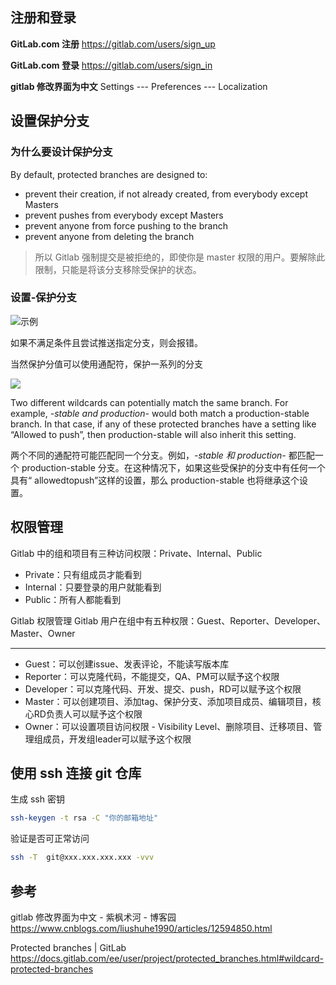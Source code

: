 ## 注册和登录

**GitLab.com 注册**
<https://gitlab.com/users/sign_up>

**GitLab.com 登录**
<https://gitlab.com/users/sign_in>

**gitlab 修改界面为中文**
Settings  ---   Preferences --- Localization

## 设置保护分支

### 为什么要设计保护分支

By default, protected branches are designed to:

* prevent their creation, if not already created, from everybody except Masters
* prevent pushes from everybody except Masters
* prevent anyone from force pushing to the branch
* prevent anyone from deleting the branch

> 所以 Gitlab 强制提交是被拒绝的，即使你是 master 权限的用户。要解除此限制，只能是将该分支移除受保护的状态。

### 设置-保护分支

![示例](https://upload-images.jianshu.io/upload_images/1662509-11952c64463b01f4.png?imageMogr2/auto-orient/strip%7CimageView2/2/w/1240)

如果不满足条件且尝试推送指定分支，则会报错。

当然保护分值可以使用通配符，保护一系列的分支

![](https://upload-images.jianshu.io/upload_images/1662509-7f38174fd3b0d397.png?imageMogr2/auto-orient/strip%7CimageView2/2/w/1240)

Two different wildcards can potentially match the same branch. For example, *-stable and production-* would both match a production-stable branch. In that case, if any of these protected branches have a setting like “Allowed to push”, then production-stable will also inherit this setting.

两个不同的通配符可能匹配同一个分支。例如，*-stable 和 production-* 都匹配一个 production-stable 分支。在这种情况下，如果这些受保护的分支中有任何一个具有“ allowedtopush”这样的设置，那么 production-stable 也将继承这个设置。

## 权限管理

Gitlab 中的组和项目有三种访问权限：Private、Internal、Public

* Private：只有组成员才能看到
* Internal：只要登录的用户就能看到
* Public：所有人都能看到

Gitlab 权限管理
Gitlab 用户在组中有五种权限：Guest、Reporter、Developer、Master、Owner

- - -

* Guest：可以创建issue、发表评论，不能读写版本库
* Reporter：可以克隆代码，不能提交，QA、PM可以赋予这个权限
* Developer：可以克隆代码、开发、提交、push，RD可以赋予这个权限
* Master：可以创建项目、添加tag、保护分支、添加项目成员、编辑项目，核心RD负责人可以赋予这个权限
* Owner：可以设置项目访问权限 - Visibility Level、删除项目、迁移项目、管理组成员，开发组leader可以赋予这个权限

## 使用 ssh 连接 git 仓库

生成 ssh 密钥

```sh
ssh-keygen -t rsa -C "你的邮箱地址"
```

验证是否可正常访问

```sh
ssh -T  git@xxx.xxx.xxx.xxx -vvv
```

## 参考

gitlab 修改界面为中文 - 紫枫术河 - 博客园
<https://www.cnblogs.com/liushuhe1990/articles/12594850.html>

Protected branches | GitLab
<https://docs.gitlab.com/ee/user/project/protected_branches.html#wildcard-protected-branches>
